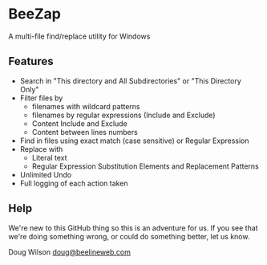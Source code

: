 BeeZap
======

A multi-file find/replace utility for Windows


Features
--------

- Search in "This directory and All Subdirectories" or "This Directory Only"
- Filter files by
  - filenames with wildcard patterns
  - filenames by regular expressions (Include and Exclude)
  - Content Include and Exclude
  - Content between lines numbers
- Find in files using exact match (case sensitive) or Regular Expression
- Replace with 
  - Literal text 
  - Regular Expression Substitution Elements and Replacement Patterns
- Unlimited Undo
- Full logging of each action taken

Help
----

We're new to this GitHub thing so this is an adventure for us.  If you see that we're doing
something wrong, or could do something better, let us know.

Doug Wilson
<doug@beelineweb.com>
